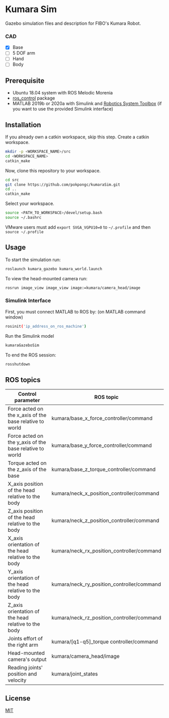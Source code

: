 # Kumara Sim

Gazebo simulation files and description for FIBO's Kumara Robot.

### CAD
- [x] Base
- [ ] 5 DOF arm
- [ ] Hand
- [ ] Body

## Prerequisite

* Ubuntu 18.04 system with ROS Melodic Morenia
* [ros_control](http://wiki.ros.org/ros_control) package
* MATLAB 2019b or 2020a with Simulink and [Robotics System Toolbox](https://www.mathworks.com/products/robotics.html) (if you want to use the provided Simulink interface) 

## Installation

If you already own a catkin workspace, skip this step. Create a catkin workspace.
```bash
mkdir -p <WORKSPACE_NAME>/src
cd <WORKSPACE_NAME>
catkin_make
```
Now, clone this repository to your workspace.
```bash
cd src
git clone https://github.com/pokpongc/kumaraSim.git
cd ..
catkin_make
```
Select your workspace.
```bash
source <PATH_TO_WORKSPACE>/devel/setup.bash
source ~/.bashrc
```
VMware users must add `export SVGA_VGPU10=0` to `~/.profile` and then `source ~/.profile`

## Usage

To start the simulation run:
```bash
roslaunch kumara_gazebo kumara_world.launch
```
To view the head-mounted camera run:
```bash
rosrun image_view image_view image:=kumara/camera_head/image
```
### Simulink Interface

First, you must connect MATLAB to ROS by:
(on MATLAB command window)
```bash
rosinit('ip_address_on_ros_machine')
```
Run the Simulink model
```bash
kumaraGazeboSim
```
To end the ROS session:
```bash
rosshutdown
```

## ROS topics
Control parameter | ROS topic
------------ | -------------
Force acted on the x_axis of the base relative to world | kumara/base_x_force_controller/command
Force acted on the y_axis of the base relative to world | kumara/base_y_force_controller/command
Torque acted on the z_axis of the base | kumara/base_z_torque_controller/command
X_axis position of the head relative to the body | kumara/neck_x_position_controller/command
Z_axis position of the head relative to the body | kumara/neck_z_position_controller/command
X_axis orientation of the head relative to the body | kumara/neck_rx_position_controller/command
Y_axis orientation of the head relative to the body | kumara/neck_ry_position_controller/command
Z_axis orientation of the head relative to the body | kumara/neck_rz_position_controller/command
Joints effort of the right arm | kumara/[q1-q5]_torque controller/command
Head-mounted camera's output | kumara/camera_head/image
Reading joints' position and velocity | kumara/joint_states

## License
[MIT](https://choosealicense.com/licenses/mit/)
